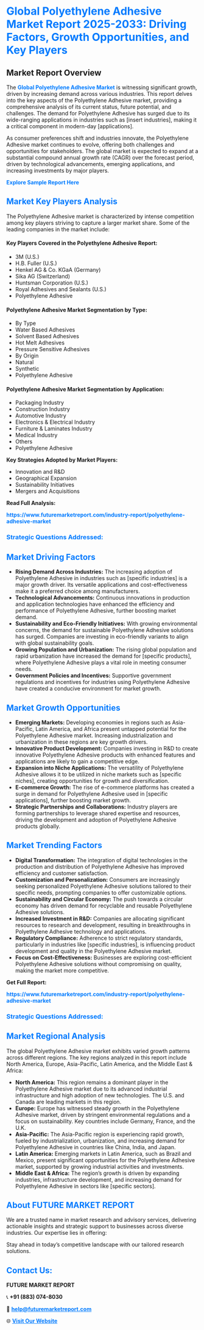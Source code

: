 <h1 style="color: #007BFF;">Global Polyethylene Adhesive Market Report 2025-2033: Driving Factors, Growth Opportunities, and Key Players</h1>

<section id="overview">
<h2>Market Report Overview</h2>
<p>The <a href="https://www.futuremarketreport.com/industry-report/polyethylene-adhesive-market" style="color: #007BFF; text-decoration: none;"><strong>Global Polyethylene Adhesive Market</strong></a> is witnessing significant growth, driven by increasing demand across various industries. This report delves into the key aspects of the Polyethylene Adhesive market, providing a comprehensive analysis of its current status, future potential, and challenges. The demand for Polyethylene Adhesive has surged due to its wide-ranging applications in industries such as [insert industries], making it a critical component in modern-day [applications].</p>
<p>As consumer preferences shift and industries innovate, the Polyethylene Adhesive market continues to evolve, offering both challenges and opportunities for stakeholders. The global market is expected to expand at a substantial compound annual growth rate (CAGR) over the forecast period, driven by technological advancements, emerging applications, and increasing investments by major players.</p>
</section>

<section id="overview">
<p><a href="https://www.futuremarketreport.com/request-sample/reportId=97321" style="color: #007BFF; text-decoration: none;"><strong>Explore Sample Report Here</strong></a></p>
</section>

<section id="key-players">
<h2 style="color: #007BFF;">Market Key Players Analysis</h2>
<p>The Polyethylene Adhesive market is characterized by intense competition among key players striving to capture a larger market share. Some of the leading companies in the market include:</p>
<h4>Key Players Covered in the Polyethylene Adhesive Report:</h4>
<ul><li>3M (U.S.)</li><li>H.B. Fuller (U.S.)</li><li>Henkel AG &amp; Co. KGaA (Germany)</li><li>Sika AG (Switzerland)</li><li>Huntsman Corporation (U.S.)</li><li>Royal Adhesives and Sealants (U.S.)</li><li>Polyethylene Adhesive</li></ul>
<h4>Polyethylene Adhesive Market Segmentation by Type:</h4>
<ul><li>By Type</li><li>Water Based Adhesives</li><li>Solvent Based Adhesives</li><li>Hot Melt Adhesives</li><li>Pressure Sensitive Adhesives</li><li>By Origin</li><li>Natural</li><li>Synthetic</li><li>Polyethylene Adhesive</li></ul>

<h4>Polyethylene Adhesive Market Segmentation by Application:</h4>
<ul><li>Packaging Industry</li><li>Construction Industry</li><li>Automotive Industry</li><li>Electronics &amp; Electrical Industry</li><li>Furniture &amp; Laminates Industry</li><li>Medical Industry</li><li>Others</li><li>Polyethylene Adhesive</li></ul>
<p><strong>Key Strategies Adopted by Market Players:</strong></p>
<ul>
<li>Innovation and R&D</li>
<li>Geographical Expansion</li>
<li>Sustainability Initiatives</li>
<li>Mergers and Acquisitions</li>
</ul>
</section>

<section>
<p><strong>Read Full Analysis: </strong></p><a href="https://www.futuremarketreport.com/industry-report/polyethylene-adhesive-market" style="color: #007BFF; text-decoration: none;"><strong>https://www.futuremarketreport.com/industry-report/polyethylene-adhesive-market</strong></a>
<h3 style="color: #007BFF;">Strategic Questions Addressed:</h3>
</section>

<section id="driving-factors">
<h2 style="color: #007BFF;">Market Driving Factors</h2>
<ul>
<li><strong>Rising Demand Across Industries:</strong> The increasing adoption of Polyethylene Adhesive in industries such as [specific industries] is a major growth driver. Its versatile applications and cost-effectiveness make it a preferred choice among manufacturers.</li>
<li><strong>Technological Advancements:</strong> Continuous innovations in production and application technologies have enhanced the efficiency and performance of Polyethylene Adhesive, further boosting market demand.</li>
<li><strong>Sustainability and Eco-Friendly Initiatives:</strong> With growing environmental concerns, the demand for sustainable Polyethylene Adhesive solutions has surged. Companies are investing in eco-friendly variants to align with global sustainability goals.</li>
<li><strong>Growing Population and Urbanization:</strong> The rising global population and rapid urbanization have increased the demand for [specific products], where Polyethylene Adhesive plays a vital role in meeting consumer needs.</li>
<li><strong>Government Policies and Incentives:</strong> Supportive government regulations and incentives for industries using Polyethylene Adhesive have created a conducive environment for market growth.</li>
</ul>
</section>

<section id="growth-opportunities">
<h2 style="color: #007BFF;">Market Growth Opportunities</h2>
<ul>
<li><strong>Emerging Markets:</strong> Developing economies in regions such as Asia-Pacific, Latin America, and Africa present untapped potential for the Polyethylene Adhesive market. Increasing industrialization and urbanization in these regions are key growth drivers.</li>
<li><strong>Innovative Product Development:</strong> Companies investing in R&D to create innovative Polyethylene Adhesive products with enhanced features and applications are likely to gain a competitive edge.</li>
<li><strong>Expansion into Niche Applications:</strong> The versatility of Polyethylene Adhesive allows it to be utilized in niche markets such as [specific niches], creating opportunities for growth and diversification.</li>
<li><strong>E-commerce Growth:</strong> The rise of e-commerce platforms has created a surge in demand for Polyethylene Adhesive used in [specific applications], further boosting market growth.</li>
<li><strong>Strategic Partnerships and Collaborations:</strong> Industry players are forming partnerships to leverage shared expertise and resources, driving the development and adoption of Polyethylene Adhesive products globally.</li>
</ul>
</section>

<section id="trending-factors">
<h2 style="color: #007BFF;">Market Trending Factors</h2>
<ul>
<li><strong>Digital Transformation:</strong> The integration of digital technologies in the production and distribution of Polyethylene Adhesive has improved efficiency and customer satisfaction.</li>
<li><strong>Customization and Personalization:</strong> Consumers are increasingly seeking personalized Polyethylene Adhesive solutions tailored to their specific needs, prompting companies to offer customizable options.</li>
<li><strong>Sustainability and Circular Economy:</strong> The push towards a circular economy has driven demand for recyclable and reusable Polyethylene Adhesive solutions.</li>
<li><strong>Increased Investment in R&D:</strong> Companies are allocating significant resources to research and development, resulting in breakthroughs in Polyethylene Adhesive technology and applications.</li>
<li><strong>Regulatory Compliance:</strong> Adherence to strict regulatory standards, particularly in industries like [specific industries], is influencing product development and quality in the Polyethylene Adhesive market.</li>
<li><strong>Focus on Cost-Effectiveness:</strong> Businesses are exploring cost-efficient Polyethylene Adhesive solutions without compromising on quality, making the market more competitive.</li>
</ul>
</section>

<section>
<p><strong>Get Full Report: </strong></p><a href="https://www.futuremarketreport.com/industry-report/polyethylene-adhesive-market" style="color: #007BFF; text-decoration: none;"><strong>https://www.futuremarketreport.com/industry-report/polyethylene-adhesive-market</strong></a>
<h3 style="color: #007BFF;">Strategic Questions Addressed:</h3>
</section>


<section id="regional-analysis">
<h2 style="color: #007BFF;">Market Regional Analysis</h2>
<p>The global Polyethylene Adhesive market exhibits varied growth patterns across different regions. The key regions analyzed in this report include North America, Europe, Asia-Pacific, Latin America, and the Middle East & Africa:</p>
<ul>
<li><strong>North America:</strong> This region remains a dominant player in the Polyethylene Adhesive market due to its advanced industrial infrastructure and high adoption of new technologies. The U.S. and Canada are leading markets in this region.</li>
<li><strong>Europe:</strong> Europe has witnessed steady growth in the Polyethylene Adhesive market, driven by stringent environmental regulations and a focus on sustainability. Key countries include Germany, France, and the U.K.</li>
<li><strong>Asia-Pacific:</strong> The Asia-Pacific region is experiencing rapid growth, fueled by industrialization, urbanization, and increasing demand for Polyethylene Adhesive in countries like China, India, and Japan.</li>
<li><strong>Latin America:</strong> Emerging markets in Latin America, such as Brazil and Mexico, present significant opportunities for the Polyethylene Adhesive market, supported by growing industrial activities and investments.</li>
<li><strong>Middle East & Africa:</strong> The region’s growth is driven by expanding industries, infrastructure development, and increasing demand for Polyethylene Adhesive in sectors like [specific sectors].</li>
</ul>
</section>

<footer>
<h2 style="color: #007BFF;">About FUTURE MARKET REPORT</h2>
<p>We are a trusted name in market research and advisory services, delivering actionable insights and strategic support to businesses across diverse industries. Our expertise lies in offering:</p>

<p>Stay ahead in today’s competitive landscape with our tailored research solutions.</p>

<h2 style="color: #007BFF;">Contact Us:</h2>
<p><strong>FUTURE MARKET REPORT</strong></p>
<p>📞 <strong>+91 (883) 074-8030</strong></p>
<p>📧 <strong><a href="mailto:help@futuremarketreport.com" style="color: #007BFF;">help@futuremarketreport.com</a></strong></p>
<p>🌐 <strong><a href="https://www.futuremarketreport.com/" style="color: #007BFF;">Visit Our Website</a></strong></p>
</footer>